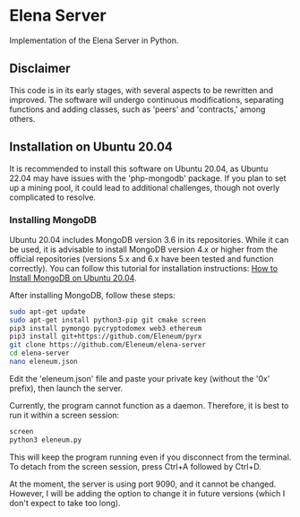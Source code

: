 # Elena Server
Implementation of the Elena Server in Python.

## Disclaimer
This code is in its early stages, with several aspects to be rewritten and improved. The software will undergo continuous modifications, separating functions and adding classes, such as 'peers' and 'contracts,' among others.

## Installation on Ubuntu 20.04
It is recommended to install this software on Ubuntu 20.04, as Ubuntu 22.04 may have issues with the 'php-mongodb' package. If you plan to set up a mining pool, it could lead to additional challenges, though not overly complicated to resolve.

### Installing MongoDB
Ubuntu 20.04 includes MongoDB version 3.6 in its repositories. While it can be used, it is advisable to install MongoDB version 4.x or higher from the official repositories (versions 5.x and 6.x have been tested and function correctly). You can follow this tutorial for installation instructions: [How to Install MongoDB on Ubuntu 20.04](https://www.digitalocean.com/community/tutorials/how-to-install-mongodb-on-ubuntu-20-04).

After installing MongoDB, follow these steps:

```bash
sudo apt-get update
sudo apt-get install python3-pip git cmake screen
pip3 install pymongo pycryptodomex web3 ethereum
pip3 install git+https://github.com/Eleneum/pyrx
git clone https://github.com/Eleneum/elena-server
cd elena-server
nano eleneum.json
```

Edit the 'eleneum.json' file and paste your private key (without the '0x' prefix), then launch the server.

Currently, the program cannot function as a daemon. Therefore, it is best to run it within a screen session:

```bash
screen
python3 eleneum.py
```

This will keep the program running even if you disconnect from the terminal. To detach from the screen session, press Ctrl+A followed by Ctrl+D.

At the moment, the server is using port 9090, and it cannot be changed. However, I will be adding the option to change it in future versions (which I don't expect to take too long).
